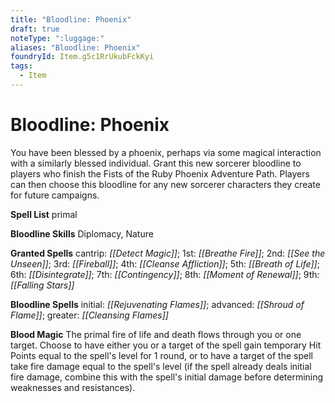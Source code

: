 ```yaml
---
title: "Bloodline: Phoenix"
draft: true
noteType: ":luggage:"
aliases: "Bloodline: Phoenix"
foundryId: Item.g5c1RrUkubFckKyi
tags:
  - Item
---
```


# Bloodline: Phoenix

You have been blessed by a phoenix, perhaps via some magical interaction with a similarly blessed individual. Grant this new sorcerer bloodline to players who finish the Fists of the Ruby Phoenix Adventure Path. Players can then choose this bloodline for any new sorcerer characters they create for future campaigns.

**Spell List** primal

**Bloodline Skills** Diplomacy, Nature

**Granted Spells** cantrip: _[[Detect Magic]]_; 1st: _[[Breathe Fire]]_; 2nd: _[[See the Unseen]]_; 3rd: _[[Fireball]]_; 4th: _[[Cleanse Affliction]]_; 5th: _[[Breath of Life]]_; 6th: _[[Disintegrate]]_; 7th: _[[Contingency]]_; 8th: _[[Moment of Renewal]]_; 9th: _[[Falling Stars]]_

**Bloodline Spells** initial: _[[Rejuvenating Flames]]_; advanced: _[[Shroud of Flame]]_; greater: _[[Cleansing Flames]]_

**Blood Magic** The primal fire of life and death flows through you or one target. Choose to have either you or a target of the spell gain temporary Hit Points equal to the spell's level for 1 round, or to have a target of the spell take fire damage equal to the spell's level (if the spell already deals initial fire damage, combine this with the spell's initial damage before determining weaknesses and resistances).
